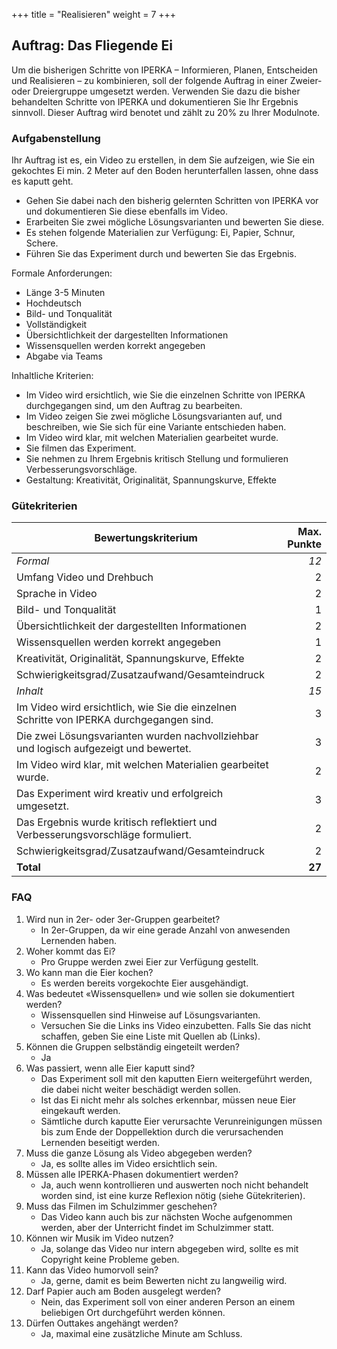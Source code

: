 +++
title = "Realisieren"
weight = 7
+++

## Auftrag: Das Fliegende Ei

Um die bisherigen Schritte von IPERKA – Informieren, Planen, Entscheiden und Realisieren – zu kombinieren, soll der folgende Auftrag in einer Zweier- oder Dreiergruppe umgesetzt werden. Verwenden Sie dazu die bisher behandelten Schritte von IPERKA und dokumentieren Sie Ihr Ergebnis sinnvoll. Dieser Auftrag wird benotet und zählt zu 20% zu Ihrer Modulnote.

### Aufgabenstellung

Ihr Auftrag ist es, ein Video zu erstellen, in dem Sie aufzeigen, wie Sie ein gekochtes Ei min. 2 Meter auf den Boden herunterfallen lassen, ohne dass es kaputt geht.

- Gehen Sie dabei nach den bisherig gelernten Schritten von IPERKA vor und dokumentieren Sie diese ebenfalls im Video.
- Erarbeiten Sie zwei mögliche Lösungsvarianten und bewerten Sie diese.
- Es stehen folgende Materialien zur Verfügung: Ei, Papier, Schnur, Schere.
- Führen Sie das Experiment durch und bewerten Sie das Ergebnis.

Formale Anforderungen:

- Länge 3-5 Minuten
- Hochdeutsch
- Bild- und Tonqualität
- Vollständigkeit
- Übersichtlichkeit der dargestellten Informationen
- Wissensquellen werden korrekt angegeben
- Abgabe via Teams

Inhaltliche Kriterien:

- Im Video wird ersichtlich, wie Sie die einzelnen Schritte von IPERKA durchgegangen sind, um den Auftrag zu bearbeiten.
- Im Video zeigen Sie zwei mögliche Lösungsvarianten auf, und beschreiben, wie Sie sich für eine Variante entschieden haben.
- Im Video wird klar, mit welchen Materialien gearbeitet wurde.
- Sie filmen das Experiment.
- Sie nehmen zu Ihrem Ergebnis kritisch Stellung und formulieren Verbesserungsvorschläge.
- Gestaltung: Kreativität, Originalität, Spannungskurve, Effekte

### Gütekriterien

| Bewertungskriterium | Max. Punkte |
|---------------------|------------:|
| _Formal_          |          _12_ |
| Umfang Video und Drehbuch	| 2 |
| Sprache in Video | 2 |
| Bild- und Tonqualität | 1 |
| Übersichtlichkeit der dargestellten Informationen | 2 |
| Wissensquellen werden korrekt angegeben | 1 |
| Kreativität, Originalität, Spannungskurve, Effekte | 2 |
| Schwierigkeitsgrad/Zusatzaufwand/Gesamteindruck | 2 |
| _Inhalt_          |          _15_ |
| Im Video wird ersichtlich, wie Sie die einzelnen Schritte von IPERKA durchgegangen sind. | 3 |
| Die zwei Lösungsvarianten wurden nachvollziehbar und logisch aufgezeigt und bewertet. | 3 |
| Im Video wird klar, mit welchen Materialien gearbeitet wurde.	| 2 |
| Das Experiment wird kreativ und erfolgreich umgesetzt. | 3 |
| Das Ergebnis wurde kritisch reflektiert und Verbesserungsvorschläge formuliert. | 2 |
| Schwierigkeitsgrad/Zusatzaufwand/Gesamteindruck | 2 |
| **Total**           |          **27** |

### FAQ

1. Wird nun in 2er- oder 3er-Gruppen gearbeitet?
    - In 2er-Gruppen, da wir eine gerade Anzahl von anwesenden Lernenden haben.
2. Woher kommt das Ei?
    - Pro Gruppe werden zwei Eier zur Verfügung gestellt.
3. Wo kann man die Eier kochen?
    - Es werden bereits vorgekochte Eier ausgehändigt.
4. Was bedeutet «Wissensquellen» und wie sollen sie dokumentiert werden?
    - Wissensquellen sind Hinweise auf Lösungsvarianten.
    - Versuchen Sie die Links ins Video einzubetten. Falls Sie das nicht schaffen, geben Sie eine Liste mit Quellen ab (Links).
5. Können die Gruppen selbständig eingeteilt werden?
    - Ja
6. Was passiert, wenn alle Eier kaputt sind?
    - Das Experiment soll mit den kaputten Eiern weitergeführt werden, die dabei nicht weiter beschädigt werden sollen.
    - Ist das Ei nicht mehr als solches erkennbar, müssen neue Eier eingekauft werden.
    - Sämtliche durch kaputte Eier verursachte Verunreinigungen müssen bis zum Ende der Doppellektion durch die verursachenden Lernenden beseitigt werden.
7. Muss die ganze Lösung als Video abgegeben werden?
    - Ja, es sollte alles im Video ersichtlich sein.
8. Müssen alle IPERKA-Phasen dokumentiert werden?
    - Ja, auch wenn kontrollieren und auswerten noch nicht behandelt worden sind, ist eine kurze Reflexion nötig (siehe Gütekriterien).
9. Muss das Filmen im Schulzimmer geschehen?
    - Das Video kann auch bis zur nächsten Woche aufgenommen werden, aber der Unterricht findet im Schulzimmer statt.
10. Können wir Musik im Video nutzen?
    - Ja, solange das Video nur intern abgegeben wird, sollte es mit Copyright keine Probleme geben.
11. Kann das Video humorvoll sein?
    - Ja, gerne, damit es beim Bewerten nicht zu langweilig wird.
12. Darf Papier auch am Boden ausgelegt werden?
    - Nein, das Experiment soll von einer anderen Person an einem beliebigen Ort durchgeführt werden können.
13. Dürfen Outtakes angehängt werden?
    - Ja, maximal eine zusätzliche Minute am Schluss.
